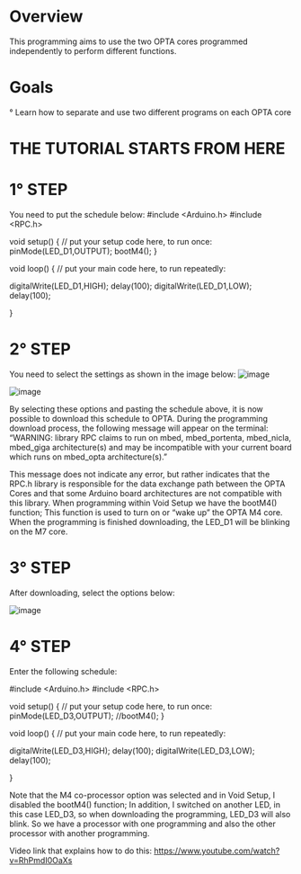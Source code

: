 # Overview
This programming aims to use the two OPTA cores programmed independently to perform different functions.

# Goals
° Learn how to separate and use two different programs on each OPTA core

# THE TUTORIAL STARTS FROM HERE

# 1° STEP
You need to put the schedule below:
#include <Arduino.h>
#include <RPC.h>

void setup() {
  // put your setup code here, to run once:
pinMode(LED_D1,OUTPUT);
bootM4();
}	

void loop() {
  // put your main code here, to run repeatedly:

digitalWrite(LED_D1,HIGH);
delay(100);
digitalWrite(LED_D1,LOW);
delay(100);

}

# 2° STEP
You need to select the settings as shown in the image below:
![image](https://github.com/Engenharia-Finder/OPTA-PROG-TWO-CORES/assets/133161771/184a7a26-b825-44fc-9b98-6119b7f2d57a)

![image](https://github.com/Engenharia-Finder/OPTA-PROG-TWO-CORES/assets/133161771/88c368eb-749a-4a3e-9e15-d572f085d0a7)


By selecting these options and pasting the schedule above, it is now possible to download this schedule to OPTA. During the programming download process, the following message will appear on the terminal:
“WARNING: library RPC claims to run on mbed, mbed_portenta, mbed_nicla, mbed_giga architecture(s) and may be incompatible with your current board which runs on mbed_opta architecture(s).”

This message does not indicate any error, but rather indicates that the RPC.h library is responsible for the data exchange path between the OPTA Cores and that some Arduino board architectures are not compatible with this library.
When programming within Void Setup we have the bootM4() function; This function is used to turn on or “wake up” the OPTA M4 core. When the programming is finished downloading, the LED_D1 will be blinking on the M7 core.

# 3° STEP

After downloading, select the options below:

![image](https://github.com/Engenharia-Finder/OPTA-PROG-TWO-CORES/assets/133161771/7276940c-dac3-469d-a70c-cec9fda401b7)


# 4° STEP

Enter the following schedule:

#include <Arduino.h>
#include <RPC.h>

void setup() {
  // put your setup code here, to run once:
pinMode(LED_D3,OUTPUT);
//bootM4();
}

void loop() {
  // put your main code here, to run repeatedly:

digitalWrite(LED_D3,HIGH);
delay(100);
digitalWrite(LED_D3,LOW);
delay(100);

}



Note that the M4 co-processor option was selected and in Void Setup, I disabled the bootM4() function;
In addition, I switched on another LED, in this case LED_D3, so when downloading the programming, LED_D3 will also blink. So we have a processor with one programming and also the other processor with another programming.

Video link that explains how to do this: https://www.youtube.com/watch?v=RhPmdI0OaXs
